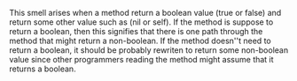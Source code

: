This smell arises when a method return a boolean value (true or false) and return some other value such as (nil or self). If the method is suppose to return a boolean, then this signifies that there is one path through the method that might return a non-boolean. If the method doesn''t need to return a boolean, it should be probably rewriten to return some non-boolean value since other programmers reading the method might assume that it returns a boolean.